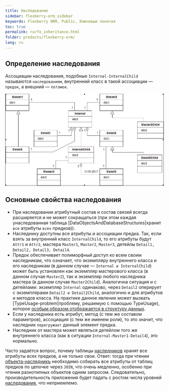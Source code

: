 ```yaml
---
title: Наследование 
sidebar: flexberry-orm_sidebar
keywords: Flexberry ORM, Public, Ключевые понятия
toc: true
permalink: ru/fo_inheritance.html
folder: products/flexberry-orm/
lang: ru
---
```


## Определение  наследования

Ассоциации наследования, подобные `Internal-InternalChild` называются `наследованием`, внутренний класс в такой ассоциации — `предок`, а внешний — `потомок`. 


![](/images/pages/products/flexberry-designer/about/uml-example1.jpg)

## Основные свойства наследования

* При наследовании атрибутный состав и состав связей всегда расширяется и не может сокращаться (при этом каждая унаследованная таблица [DataObjectsAndDatabaseStructures|хранит `все` атрибуты `всех` предков)).
* Наследнику доступны все атрибуты и ассоциации предка. Так, если взять за внутренний класс `InternalChild`, то его атрибуты будут `Attr1` и `Attr2`, мастера `Master1`, `Master2`, `Master3`, детейлы `Detail1, Detail2, Detail3, Detail4`.
* Предок обеспечивает полиморфный доступ ко всем своим наследникам, что означает, что экземпляру внутреннего класса и его наследникам (в данном случае — `Internal и InternalChild`) может быть установлен как экземпляр мастерового класса (в данном случае `Master2`), так и экземпляр любого наследника мастера (в данном случае `Master2Child`). Аналогична ситуация и с детейлами: экземпляр `Internal` одинаково, через `Detail2` оперирует с экземплярами `Detail2 и Detail2Child`, аналогично и для атрибутов и методов класса. На практике данное явление может вызвать [TypeUsage-problem|проблему, решаемую с помощью TypeUsage), которое [особым образом отображается в структуру данных](fo_type-usage-in-data-structure.html).
* Если у наследника есть атрибут, метод (с тем же составом параметров), ассоциация (с тем же именем роли), то это значит, что наследник `перегружает` данный элемент предка.
* Наследник от мастера может являться детейлом того же внутреннего класса (как в ситуации `Internal-Master1-Detail4`), это нормально.

<msg type=note>Часто задаётся вопрос, почему таблицы [наследников](fo_inheritance.html) хранят все атрибуты всех предков, а не только свои. Ответ: тогда при чтении [объекта-наследникъ](fo_inheritance.html) необходимо собирать все атрибуты от таблиц предков по цепочке через `JOIN`, что очень медленно, особенно при чтении разнотипных объектов одним запросом. Следовательно, производительность приложения будет падать с ростом числа уровней [наследования](fo_inheritance.html), что неприемлемо.</msg>

